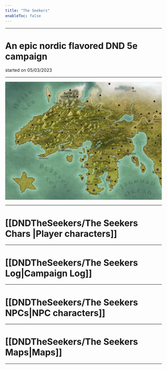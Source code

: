 ```yaml
---
title: "The Seekers"
enableToc: false
---
```

___
# An epic nordic flavored DND 5e campaign
started on 05/03/2023
___
![ ](DNDTheSeekers/images/seekersmap.jpeg)
___
# [[DNDTheSeekers/The Seekers Chars |Player characters]]
___
# [[DNDTheSeekers/The Seekers Log|Campaign Log]]
___
# [[DNDTheSeekers/The Seekers NPCs|NPC characters]]
___
# [[DNDTheSeekers/The Seekers Maps|Maps]]
___
 
